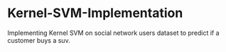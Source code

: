 # Kernel-SVM-Implementation
Implementing Kernel SVM on social network users dataset to predict if a customer buys a suv.
